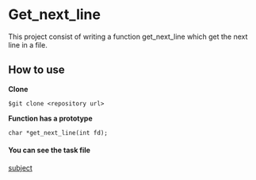# Get_next_line

This project consist of writing a function get_next_line which get the next line
in a file.

## How to use

**Clone**
```
$git clone <repository url>
```

**Function has a prototype**
```
char *get_next_line(int fd);
```

#### You can see the task file
[subject](en.subject.pdf)
